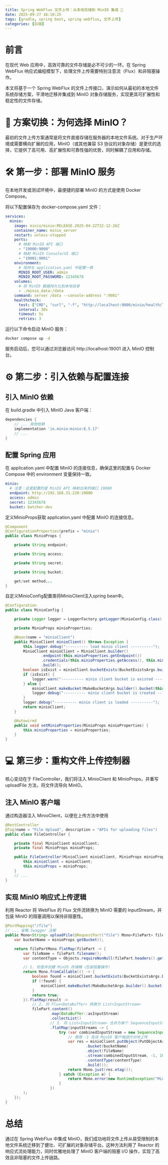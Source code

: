 ```yaml
---
title: Spring WebFlux 文件上传：从本地存储到 MinIO 集成 🚀
date: 2025-09-27 16:10:25
tags: [gradle, spring boot, spring webflux, 文件上传]
categories: [后端]
---
```


# 前言

在现代 Web 应用中，高效可靠的文件存储是必不可少的一环。在 Spring WebFlux 响应式编程模型下，处理文件上传需要特别注意流（Flux）和非阻塞操作。

本文将基于一个 Spring WebFlux 的文件上传接口，演示如何从最初的本地文件系统存储方案，平滑地迁移并集成到 MinIO 对象存储服务，实现更具可扩展性和稳定性的文件存储。

# 🎯 方案切换：为何选择 MinIO？

最初的文件上传方案通常是将文件直接存储在服务器的本地文件系统。对于生产环境或需要横向扩展的应用，MinIO（或其他兼容 S3 协议的对象存储）是更优的选择，它提供了高可用、高扩展性和可靠性强的优势，同时解耦了应用和存储。

# 🛠️ 第一步：部署 MinIO 服务

在本地开发或测试环境中，最便捷的部署 MinIO 的方式是使用 Docker Compose。

将以下配置保存为 docker-compose.yaml 文件：
```yaml
services:
  minio:
    image: minio/minio:RELEASE.2025-04-22T22-12-26Z
    container_name: minio_server
    restart: unless-stopped
    ports:
      # 映射 MinIO API 端口
      - "19000:9000"
      # 映射 MinIO Console/UI 端口
      - "19001:9001"
    environment:
      # 保持与 application.yaml 中配置一致
      MINIO_ROOT_USER: admin
      MINIO_ROOT_PASSWORD: 12345678
    volumes:
      # 将 MinIO 数据持久化到本地目录
      - ./minio_data:/data
    command: server /data --console-address ":9001"
    healthcheck:
      test: ["CMD", "curl", "-f", "http://localhost:9000/minio/health/live"]
      interval: 30s
      timeout: 5s
      retries: 3
```

运行以下命令启动 MinIO 服务：

```bash
docker compose up -d
```

服务启动后，您可以通过浏览器访问 http://localhost:19001 进入 MinIO 控制台。

# ⚙️ 第二步：引入依赖与配置连接

## 引入 MinIO 依赖

在 build.gradle 中引入 MinIO Java 客户端：

```gradle
dependencies {
    // ... 其他依赖
    implementation 'io.minio:minio:8.5.17' 
    // ...
}
```
## 配置 Spring 应用

在 application.yaml 中配置 MinIO 的连接信息，确保这里的配置与 Docker Compose 中的 environment 变量保持一致。

```yaml
minio:
  # 注意：这里配置的是 MinIO API 映射出来的端口 19000
  endpoint: http://192.168.31.220:19000
  access: admin
  secret: 12345678
  bucket: batcher-dev
```

定义MinioProps获取 application.yaml 中配置 MinIO 的连接信息。

```java
@Component
@ConfigurationProperties(prefix = "minio")
public class MinioProps {

    private String endpoint;

    private String access;

    private String secret;

    private String bucket;

    get/set method...
}
```

自定义MinioConfig配置类将MinioClient注入spring bean中。

```java
@Configuration
public class MinioConfig {

    private Logger logger = LoggerFactory.getLogger(MinioConfig.class);

    private MinioProps minioProperties;

    @Bean(name = "minioClient")
    public MinioClient minioClient() throws Exception {
        this.logger.debug("---------- load minio client ----------");
        MinioClient minioClient = MinioClient.builder()
                .endpoint(this.minioProperties.getEndpoint())
                .credentials(this.minioProperties.getAccess(), this.minioProperties.getSecret())
                .build();
        boolean isExist = minioClient.bucketExists(BucketExistsArgs.builder().bucket(minioProperties.getBucket()).build());
        if (isExist) {
            logger.warn("---------- minio client bucket is existed ----------");
        } else {
            minioClient.makeBucket(MakeBucketArgs.builder().bucket(this.minioProperties.getBucket()).build());
            logger.debug("---------- minio client bucket is created ----------");
        }
        logger.debug("---------- minio client is loaded ----------");
        return minioClient;
    }

    @Autowired
    public void setMinioProperties(MinioProps minioProperties) {
        this.minioProperties = minioProperties;
    }
}
```

# 💻 第三步：重构文件上传控制器

核心变动在于 FileController，我们将注入 MinioClient 和 MinioProps，并重写 uploadFile 方法，将文件流导向 MinIO。

## 注入 MinIO 客户端

通过构造器注入 MinioClient，以便在上传方法中使用

```java
@RestController
@Tag(name = "File Upload", description = "APIs for uploading files")
public class FileController {

    private final MinioClient minioClient;
    private final MinioProps minioProps;

    public FileController(MinioClient minioClient, MinioProps minioProps) {
        this.minioClient = minioClient;
        this.minioProps = minioProps;
    }
    // ...
}
```

## 实现 MinIO 响应式上传逻辑

利用 Reactor 将 WebFlux 的 Flux<DataBuffer> 文件流转换为 MinIO 需要的 InputStream，并包装 MinIO 的阻塞调用以保持非阻塞性。

```java
@PostMapping("/file")
// ... 省略 Swagger 注解
public Mono<String> uploadFile(@RequestPart("file") Mono<FilePart> filePartMono) {
    var bucketName = minioProps.getBucket();

    return filePartMono.flatMap(filePart -> {
        var fileName = filePart.filename();
        var contentType = Objects.requireNonNull(filePart.headers().getContentType()).toString();

        // 1. 检查并创建 MinIO 存储桶（包装阻塞操作）
        return Mono.fromCallable(() -> {
            boolean found = minioClient.bucketExists(BucketExistsArgs.builder().bucket(bucketName).build());
            if (!found) {
                minioClient.makeBucket(MakeBucketArgs.builder().bucket(bucketName).build());
            }
            return true;
        }).flatMap(result -> 
            // 2. 将 Flux<DataBuffer> 转换为 List<InputStream>
            filePart.content()
                    .map(DataBuffer::asInputStream)
                    .collectList()
                    // 3. 将 List<InputStream> 合并为单个 SequenceInputStream 并执行上传
                    .flatMap(inputStreams -> {
                        try (var combinedInputStream = new SequenceInputStream(Collections.enumeration(inputStreams))) {
                            // 使用 -1 告诉 MinIO 客户端进行分块上传
                            var res = minioClient.putObject(PutObjectArgs.builder()
                                    .bucket(bucketName)
                                    .object(fileName)
                                    .stream(combinedInputStream, -1, 10485760) 
                                    .contentType(contentType)
                                    .build());
                            return Mono.just(res.etag());
                        } catch (Exception e) {
                            return Mono.error(new RuntimeException("MinIO upload failed: " + e.getMessage(), e));
                        }
                    })
        );
    });
}
```

# 总结

通过在 Spring WebFlux 中集成 MinIO，我们成功地将文件上传从易受限制的本地文件系统迁移到了健壮、可扩展的对象存储平台。这种方法利用了 Reactor 的响应式流处理能力，同时优雅地处理了 MinIO 客户端的阻塞 I/O 操作，实现了高效且非阻塞的文件上传链路。